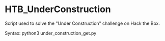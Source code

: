 # HTB_UnderConstruction
Script used to solve the "Under Construction" challenge on Hack the Box.

Syntax: python3 under_construction_get.py <username>
